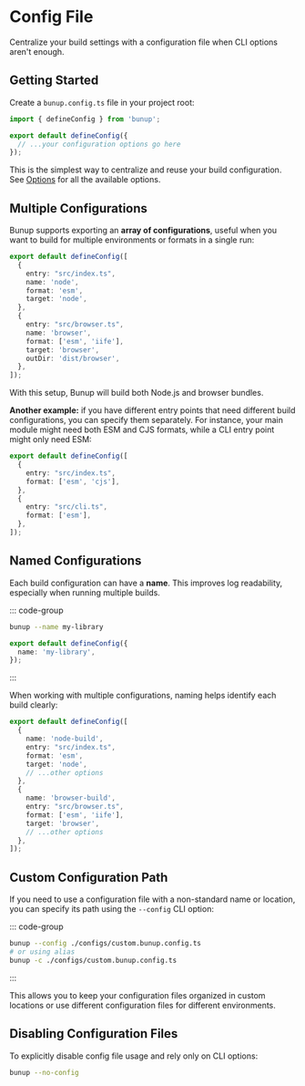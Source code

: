 # Config File

Centralize your build settings with a configuration file when CLI options aren't enough.

## Getting Started

Create a `bunup.config.ts` file in your project root:

```ts [bunup.config.ts]
import { defineConfig } from 'bunup';

export default defineConfig({
  // ...your configuration options go here
});
```

This is the simplest way to centralize and reuse your build configuration. See [Options](/docs/guide/options) for all the available options.

## Multiple Configurations

Bunup supports exporting an **array of configurations**, useful when you want to build for multiple environments or formats in a single run:

```ts [bunup.config.ts]
export default defineConfig([
  {
    entry: "src/index.ts",
    name: 'node',
    format: 'esm',
    target: 'node',
  },
  {
    entry: "src/browser.ts",
    name: 'browser',
    format: ['esm', 'iife'],
    target: 'browser',
    outDir: 'dist/browser',
  },
]);
```

With this setup, Bunup will build both Node.js and browser bundles.

**Another example:** if you have different entry points that need different build configurations, you can specify them separately. For instance, your main module might need both ESM and CJS formats, while a CLI entry point might only need ESM:

```ts [bunup.config.ts]
export default defineConfig([
  {
    entry: "src/index.ts",
    format: ['esm', 'cjs'],
  },
  {
    entry: "src/cli.ts",
    format: ['esm'],
  },
]);
```


## Named Configurations

Each build configuration can have a **name**. This improves log readability, especially when running multiple builds.

::: code-group

```sh [CLI]
bunup --name my-library
```

```ts [bunup.config.ts]
export default defineConfig({
  name: 'my-library',
});
```

:::

When working with multiple configurations, naming helps identify each build clearly:

```ts [bunup.config.ts]
export default defineConfig([
  {
    name: 'node-build',
    entry: "src/index.ts",
    format: 'esm',
    target: 'node',
    // ...other options
  },
  {
    name: 'browser-build',
    entry: "src/browser.ts",
    format: ['esm', 'iife'],
    target: 'browser',
    // ...other options
  },
]);
```

## Custom Configuration Path

If you need to use a configuration file with a non-standard name or location, you can specify its path using the `--config` CLI option:

::: code-group

```sh [CLI]
bunup --config ./configs/custom.bunup.config.ts
# or using alias
bunup -c ./configs/custom.bunup.config.ts
```

:::

This allows you to keep your configuration files organized in custom locations or use different configuration files for different environments.

## Disabling Configuration Files

To explicitly disable config file usage and rely only on CLI options:

```sh [CLI]
bunup --no-config
```
